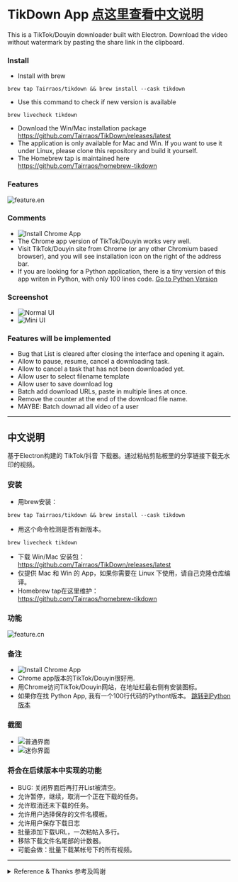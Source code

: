 # TikDown App [点这里查看中文说明](#中文说明)

This is a TikTok/Douyin downloader built with Electron. Download the video without watermark by pasting the share link in the clipboard.

### Install
- Install with brew
```
brew tap Tairraos/tikdown && brew install --cask tikdown
```
- Use this command to check if new version is available
```
brew livecheck tikdown
```
- Download the Win/Mac installation package  
https://github.com/Tairraos/TikDown/releases/latest
- The application is only available for Mac and Win. If you want to use it under Linux, please clone this repository and build it yourself.
- The Homebrew tap is maintained here  
https://github.com/Tairraos/homebrew-tikdown

### Features
![feature.en](readme/feature.en.svg)


### Comments
- ![Install Chrome App](readme/install%20chrome%20app.png)
- The Chrome app version of TikTok/Douyin works very well. 
- Visit TikTok/Douyin site from Chrome (or any other Chromium based browser), and you will see installation icon on the right of the address bar. 
- If you are looking for a Python application, there is a tiny version of this app writen in Python, with only 100 lines code. [Go to Python Version](https://github.com/Tairraos/tiktok-downloader.py)


### Screenshot
- ![Normal UI](readme/ui.en.png)
- ![Mini UI](readme/miniui.en.png)

### Features will be implemented

- Bug that List is cleared after closing the interface and opening it again.
- Allow to pause, resume, cancel a downloading task.
- Allow to cancel a task that has not been downloaded yet.
- Allow user to select filename template
- Allow user to save download log
- Batch add download URLs, paste in multiple lines at once.
- Remove the counter at the end of the download file name.
- MAYBE: Batch downad all video of a user


****************************************

## 中文说明

基于Electron构建的 TikTok/抖音 下载器。通过粘帖剪贴板里的分享链接下载无水印的视频。

### 安装
- 用brew安装：
```
brew tap Tairraos/tikdown && brew install --cask tikdown
```
- 用这个命令检测是否有新版本。
```
brew livecheck tikdown
```
- 下载 Win/Mac 安装包：  
https://github.com/Tairraos/TikDown/releases/latest
- 仅提供 Mac 和 Win 的 App，如果你需要在 Linux 下使用，请自己克隆仓库编译。
- Homebrew tap在这里维护：  
https://github.com/Tairraos/homebrew-tikdown

### 功能
![feature.cn](readme/feature.cn.svg)


### 备注
- ![Install Chrome App](readme/install%20chrome%20app.png)
- Chrome app版本的TikTok/Douyin很好用.
- 用Chrome访问TikTok/Douyin网站，在地址栏最右侧有安装图标。
- 如果你在找 Python App, 我有一个100行代码的Pythont版本。 [跳转到Python版本](https://github.com/Tairraos/tiktok-downloader.py)


### 截图
- ![普通界面](readme/ui.cn.png)
- ![迷你界面](readme/miniui.cn.png)

### 将会在后续版本中实现的功能
- BUG: 关闭界面后再打开List被清空。
- 允许暂停，继续，取消一个正在下载的任务。
- 允许取消还未下载的任务。
- 允许用户选择保存的文件名模板。
- 允许用户保存下载日志
- 批量添加下载URL，一次粘帖入多行。
- 移除下载文件名尾部的计数器。
- 可能会做：批量下载某帐号下的所有视频。

****************************************
<details><summary>Reference & Thanks 参考及鸣谢</summary>

- UI Design / UI设计: [MasterGo](https://mastergo.com/file/64638217599752)
- API Information / API 信息: [Github Repo](https://github.com/Evil0ctal/Douyin_TikTok_Download_API)
- background material / 安装程序背景: [TikTok background vector created by BiZkettE1](https://www.freepik.com/vectors/tiktok-background)
- arraw material / 箭头素材： [Trajectory vector created by freepik](https://www.freepik.com/vectors/trajectory)
</details>